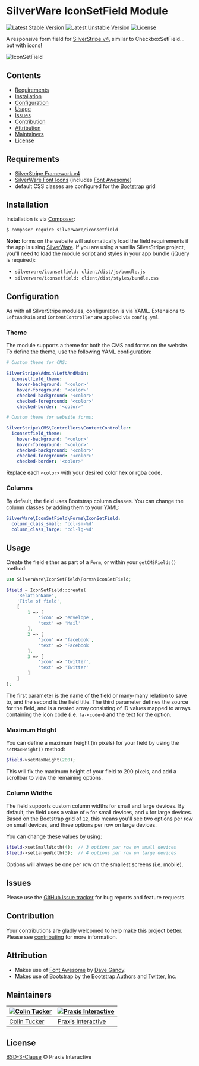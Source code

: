 # SilverWare IconSetField Module

[![Latest Stable Version](https://poser.pugx.org/silverware/iconsetfield/v/stable)](https://packagist.org/packages/silverware/iconsetfield)
[![Latest Unstable Version](https://poser.pugx.org/silverware/iconsetfield/v/unstable)](https://packagist.org/packages/silverware/iconsetfield)
[![License](https://poser.pugx.org/silverware/iconsetfield/license)](https://packagist.org/packages/silverware/iconsetfield)

A responsive form field for [SilverStripe v4][silverstripe-framework], similar to CheckboxSetField... but with icons!

![IconSetField](https://i.imgur.com/9qGL9fF.gif)

## Contents

- [Requirements](#requirements)
- [Installation](#installation)
- [Configuration](#configuration)
- [Usage](#usage)
- [Issues](#issues)
- [Contribution](#contribution)
- [Attribution](#attribution)
- [Maintainers](#maintainers)
- [License](#license)

## Requirements

- [SilverStripe Framework v4][silverstripe-framework]
- [SilverWare Font Icons][silverware-font-icons] (includes [Font Awesome][font-awesome])
- default CSS classes are configured for the [Bootstrap][bootstrap] grid

## Installation

Installation is via [Composer][composer]:

```
$ composer require silverware/iconsetfield
```

**Note:** forms on the website will automatically load the field requirements if
the app is using [SilverWare][silverware]. If you are using a vanilla SilverStripe
project, you'll need to load the module script and styles in your app bundle
(jQuery is required):

- `silverware/iconsetfield: client/dist/js/bundle.js`
- `silverware/iconsetfield: client/dist/styles/bundle.css`

## Configuration

As with all SilverStripe modules, configuration is via YAML. Extensions to `LeftAndMain` and
`ContentController` are applied via `config.yml`.

### Theme

The module supports a theme for both the CMS and forms on the website. To
define the theme, use the following YAML configuration:

```yml
# Custom theme for CMS:

SilverStripe\Admin\LeftAndMain:
  iconsetfield_theme:
    hover-background: '<color>'
    hover-foreground: '<color>'
    checked-background: '<color>'
    checked-foreground: '<color>'
    checked-border: '<color>'

# Custom theme for website forms:

SilverStripe\CMS\Controllers\ContentController:
  iconsetfield_theme:
    hover-background: '<color>'
    hover-foreground: '<color>'
    checked-background: '<color>'
    checked-foreground: '<color>'
    checked-border: '<color>'
```

Replace each `<color>` with your desired color hex or rgba code.

### Columns

By default, the field uses Bootstrap column classes. You can change
the column classes by adding them to your YAML:

```yml
SilverWare\IconSetField\Forms\IconSetField:
  column_class_small: 'col-sm-%d'
  column_class_large: 'col-lg-%d'
```

## Usage

Create the field either as part of a `Form`, or within your `getCMSFields()` method:

```php
use SilverWare\IconSetField\Forms\IconSetField;

$field = IconSetField::create(
    'RelationName',
    'Title of field',
    [
        1 => [
            'icon' => 'envelope',
            'text' => 'Mail'
        ],
        2 => [
            'icon' => 'facebook',
            'text' => 'Facebook'
        ],
        3 => [
            'icon' => 'twitter',
            'text' => 'Twitter'
        ]
    ]
);
```

The first parameter is the name of the field or many-many relation to save to, and the
second is the field title.  The third parameter defines the source for the field,
and is a nested array consisting of ID values mapped to arrays containing
the icon code (i.e. `fa-<code>`) and the text for the option.

### Maximum Height

You can define a maximum height (in pixels) for your field by using the `setMaxHeight()` method:

```php
$field->setMaxHeight(200);
```

This will fix the maximum height of your field to 200 pixels, and add a scrollbar to view the
remaining options.

### Column Widths

The field supports custom column widths for small and large devices. By default,
the field uses a value of `6` for small devices, and `4` for large devices. Based
on the Bootstrap grid of `12`, this means you'll see two options per row on
small devices, and three options per row on large devices.

You can change these values by using:

```php
$field->setSmallWidth(4);  // 3 options per row on small devices
$field->setLargeWidth(3);  // 4 options per row on large devices
```

Options will always be one per row on the smallest screens (i.e. mobile).

## Issues

Please use the [GitHub issue tracker][issues] for bug reports and feature requests.

## Contribution

Your contributions are gladly welcomed to help make this project better.
Please see [contributing](CONTRIBUTING.md) for more information.

## Attribution

- Makes use of [Font Awesome][font-awesome] by [Dave Gandy](https://github.com/davegandy).
- Makes use of [Bootstrap][bootstrap] by the
  [Bootstrap Authors](https://github.com/twbs/bootstrap/graphs/contributors)
  and [Twitter, Inc](https://twitter.com).

## Maintainers

[![Colin Tucker](https://avatars3.githubusercontent.com/u/1853705?s=144)](https://github.com/colintucker) | [![Praxis Interactive](https://avatars2.githubusercontent.com/u/1782612?s=144)](http://www.praxis.net.au)
---|---
[Colin Tucker](https://github.com/colintucker) | [Praxis Interactive](http://www.praxis.net.au)

## License

[BSD-3-Clause](LICENSE.md) &copy; Praxis Interactive

[composer]: https://getcomposer.org
[silverstripe-framework]: https://github.com/silverstripe/silverstripe-framework
[silverware]: https://github.com/praxisnetau/silverware
[silverware-font-icons]: https://github.com/praxisnetau/silverware-font-icons
[font-awesome]: http://fontawesome.io
[bootstrap]: http://getbootstrap.com
[issues]: https://github.com/praxisnetau/silverware-iconsetfield/issues
